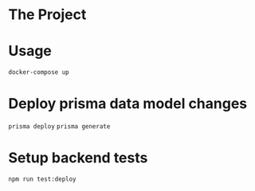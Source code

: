 # The Project

# Usage

`docker-compose up`

# Deploy prisma data model changes

`prisma deploy`
`prisma generate`

# Setup backend tests

`npm run test:deploy`
